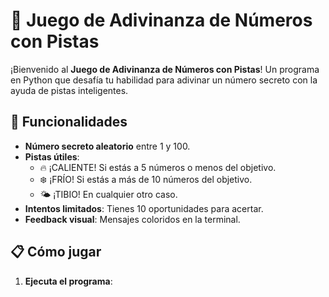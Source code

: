 # 🎯 Juego de Adivinanza de Números con Pistas

¡Bienvenido al **Juego de Adivinanza de Números con Pistas**! Un programa en Python que desafía tu habilidad para adivinar un número secreto con la ayuda de pistas inteligentes.

## 🚀 Funcionalidades
- **Número secreto aleatorio** entre 1 y 100.
- **Pistas útiles**: 
  - 🔥 ¡CALIENTE! Si estás a 5 números o menos del objetivo.
  - ❄️ ¡FRÍO! Si estás a más de 10 números del objetivo.
  - 🌤️ ¡TIBIO! En cualquier otro caso.
- **Intentos limitados**: Tienes 10 oportunidades para acertar.
- **Feedback visual**: Mensajes coloridos en la terminal.

## 📋 Cómo jugar
1. **Ejecuta el programa**: